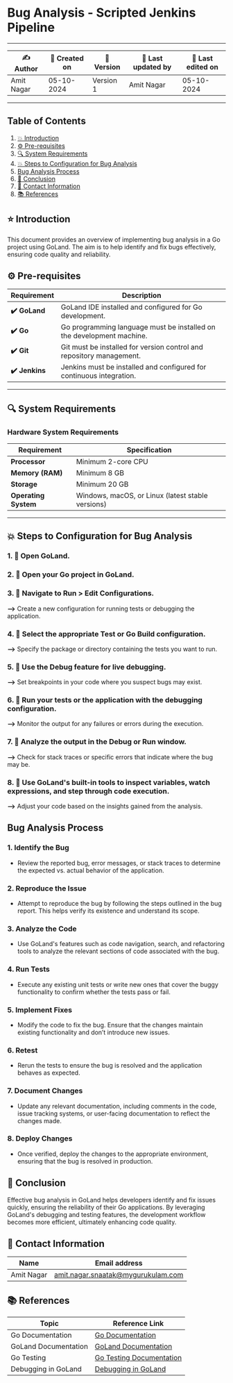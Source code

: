 
# Bug Analysis - Scripted Jenkins Pipeline

---

| ✍ Author      | 📅 Created on  | 📌 Version    | 📝 Last updated by | 📅 Last edited on |
|---------------|----------------|---------------|-------------------|-------------------|
| Amit Nagar     | 05-10-2024     | Version 1     | Amit Nagar        | 05-10-2024        |

---

## Table of Contents
1. [💥 Introduction](#-introduction)
2. [⚙️ Pre-requisites](#-pre-requisites)
3. [🔍 System Requirements](#-system-requirements)
4. [💥 Steps to Configuration for Bug Analysis](#-steps-to-configuration-for-bug-analysis)
5. [Bug Analysis Process](#bug-analysis-process)
6. [📛 Conclusion](#-conclusion)
7. [📧 Contact Information](#-contact-information)
8. [📚 References](#-references)

## ⭐ Introduction
This document provides an overview of implementing bug analysis in a Go project using GoLand. The aim is to help identify and fix bugs effectively, ensuring code quality and reliability.

## ⚙️ Pre-requisites

| Requirement          | Description                                                                 |
|----------------------|-----------------------------------------------------------------------------|
| **✔️ GoLand**          | GoLand IDE installed and configured for Go development.                    |
| **✔️ Go**               | Go programming language must be installed on the development machine.      |
| **✔️ Git**              | Git must be installed for version control and repository management.       |
| **✔️ Jenkins**          | Jenkins must be installed and configured for continuous integration.        |

---

## 🔍 System Requirements

### Hardware System Requirements

| Requirement          | Specification                                                     |
|----------------------|-------------------------------------------------------------------|
| **Processor**        | Minimum 2-core CPU                                               |
| **Memory (RAM)**     | Minimum 8 GB                                                     |
| **Storage**          | Minimum 20 GB                                                    |
| **Operating System** | Windows, macOS, or Linux (latest stable versions)               |

---

## 💥 Steps to Configuration for Bug Analysis

### 1. 🚀 Open GoLand.

### 2. 🚀 Open your Go project in GoLand.

### 3. 🚀 Navigate to **Run** > **Edit Configurations**.
**-->** Create a new configuration for running tests or debugging the application.

### 4. 🚀 Select the appropriate **Test** or **Go Build** configuration.
**-->** Specify the package or directory containing the tests you want to run.

### 5. 🚀 Use the **Debug** feature for live debugging.
**-->** Set breakpoints in your code where you suspect bugs may exist.

### 6. 🚀 Run your tests or the application with the debugging configuration.
**-->** Monitor the output for any failures or errors during the execution.

### 7. 🚀 Analyze the output in the **Debug** or **Run** window.
**-->** Check for stack traces or specific errors that indicate where the bug may be.

### 8. 🚀 Use GoLand's built-in tools to inspect variables, watch expressions, and step through code execution.
**-->** Adjust your code based on the insights gained from the analysis.

## Bug Analysis Process

### 1. **Identify the Bug**
- Review the reported bug, error messages, or stack traces to determine the expected vs. actual behavior of the application.

### 2. **Reproduce the Issue**
- Attempt to reproduce the bug by following the steps outlined in the bug report. This helps verify its existence and understand its scope.

### 3. **Analyze the Code**
- Use GoLand's features such as code navigation, search, and refactoring tools to analyze the relevant sections of code associated with the bug.

### 4. **Run Tests**
- Execute any existing unit tests or write new ones that cover the buggy functionality to confirm whether the tests pass or fail.

### 5. **Implement Fixes**
- Modify the code to fix the bug. Ensure that the changes maintain existing functionality and don’t introduce new issues.

### 6. **Retest**
- Rerun the tests to ensure the bug is resolved and the application behaves as expected.

### 7. **Document Changes**
- Update any relevant documentation, including comments in the code, issue tracking systems, or user-facing documentation to reflect the changes made.

### 8. **Deploy Changes**
- Once verified, deploy the changes to the appropriate environment, ensuring that the bug is resolved in production.

## 📛 Conclusion
Effective bug analysis in GoLand helps developers identify and fix issues quickly, ensuring the reliability of their Go applications. By leveraging GoLand's debugging and testing features, the development workflow becomes more efficient, ultimately enhancing code quality.

## 📧 Contact Information

| Name       | Email address                     |
|------------|-----------------------------------|
| Amit Nagar | amit.nagar.snaatak@mygurukulam.com |

## 📚 References

| Topic                   | Reference Link                       |
|-------------------------|-------------------------------------|
| Go Documentation        | [Go Documentation](https://golang.org/doc/) |
| GoLand Documentation    | [GoLand Documentation](https://www.jetbrains.com/help/go/GoLand.html) |
| Go Testing              | [Go Testing Documentation](https://golang.org/pkg/testing/) |
| Debugging in GoLand     | [Debugging in GoLand](https://www.jetbrains.com/help/go/debug.html) |
